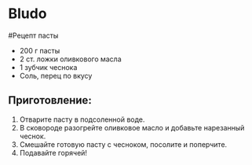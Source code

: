 # Bludo
#Рецепт пасты
- 200 г пасты
- 2 ст. ложки оливкового масла
- 1 зубчик чеснока
- Соль, перец по вкусу
## Приготовление:
1. Отварите пасту в подсоленной воде.
2. В сковороде разогрейте оливковое масло и добавьте нарезанный чеснок.
3. Смешайте готовую пасту с чесноком, посолите и поперчите.
4. Подавайте горячей!
